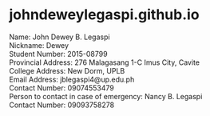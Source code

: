 # johndeweylegaspi.github.io
<html>
  <head>
    <title>Personal Information</title>
  </head>
  <body>
    Name: John Dewey B. Legaspi<br>
    Nickname: Dewey<br>
    Student Number: 2015-08799<br>
    Provincial Address: 276 Malagasang 1-C Imus City, Cavite<br>
    College Address: New Dorm, UPLB<br>
    Email Address: jblegaspi4@up.edu.ph<br>
    Contact Number: 09074553479<br>
    Person to contact in case of emergency: Nancy B. Legaspi<br>
    Contact Number: 09093758278<br>
  </body>
</html>
